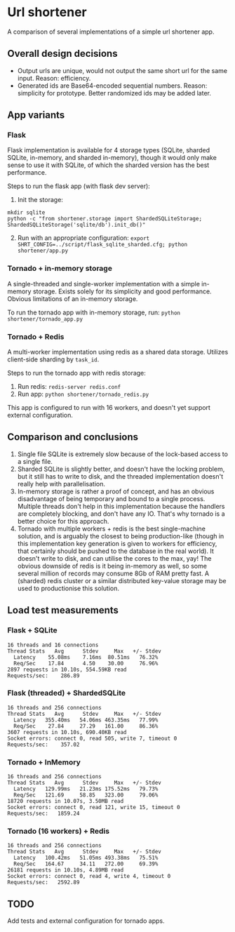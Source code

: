 # Url shortener
A comparison of several implementations of a simple url shortener app.

## Overall design decisions
* Output urls are unique, would not output the same short url for the same input. Reason: efficiency.
* Generated ids are Base64-encoded sequential numbers. Reason: simplicity for prototype. Better randomized ids may be added later.

## App variants

### Flask

Flask implementation is available for 4 storage types (SQLite, sharded SQLite, in-memory, and sharded in-memory), though it would only make sense to use it with SQLite, of which the sharded version has the best performance.

Steps to run the flask app (with flask dev server):
1. Init the storage:
```
mkdir sqlite
python -c "from shortener.storage import ShardedSQLiteStorage; ShardedSQLiteStorage('sqlite/db').init_db()"
```
2. Run with an appropriate configuration:
`export SHRT_CONFIG=../script/flask_sqlite_sharded.cfg; python shortener/app.py`

### Tornado + in-memory storage

A single-threaded and single-worker implementation with a simple in-memory storage.
Exists solely for its simplicity and good performance. Obvious limitations of an
in-memory storage.

To run the tornado app with in-memory storage, run:
`python shortener/tornado_app.py`

### Tornado + Redis

A multi-worker implementation using redis as a shared data storage. Utilizes client-side sharding by `task_id`.

Steps to run the tornado app with redis storage:
1. Run redis: `redis-server redis.conf`
2. Run app: `python shortener/tornado_redis.py`

This app is configured to run with 16 workers, and doesn't yet support external configuration.

## Comparison and conclusions

1. Single file SQLite is extremely slow because of the lock-based access to a single file.
2. Sharded SQLite is slightly better, and doesn't have the locking problem, but
it still has to write to disk, and the threaded implementation doesn't really help
with parallelisation.
3. In-memory storage is rather a proof of concept, and has an obvious disadvantage
of being temporary and bound to a single process. Multiple threads don't help in
this implementation because the handlers are completely blocking, and don't have
any IO. That's why tornado is a better choice for this approach.
4. Tornado with multiple workers + redis is the best single-machine solution,
and is arguably the closest to being production-like (though in this implementation
key generation is given to workers for efficiency, that certainly should be pushed
to the database in the real world). It doesn't write to disk, and can utilise the cores
to the max, yay! The obvious downside of redis is it being in-memory as well,
so some several million of records may consume 8Gb of RAM pretty fast.
A (sharded) redis cluster or a similar distributed key-value storage may be used
to productionise this solution.


## Load test measurements

### Flask + SQLite

```
16 threads and 16 connections
Thread Stats   Avg      Stdev     Max   +/- Stdev
  Latency    55.08ms    7.16ms  80.51ms   76.32%
  Req/Sec    17.84      4.50    30.00     76.96%
2897 requests in 10.10s, 554.59KB read
Requests/sec:    286.89
```

### Flask (threaded) + ShardedSQLite

```
16 threads and 256 connections
Thread Stats   Avg      Stdev     Max   +/- Stdev
  Latency   355.40ms   54.06ms 463.35ms   77.99%
  Req/Sec    27.84     27.29   161.00     86.36%
3607 requests in 10.10s, 690.40KB read
Socket errors: connect 0, read 505, write 7, timeout 0
Requests/sec:    357.02
```

### Tornado + InMemory

```
16 threads and 256 connections
Thread Stats   Avg      Stdev     Max   +/- Stdev
  Latency   129.99ms   21.23ms 175.52ms   79.73%
  Req/Sec   121.69     58.85   323.00     79.06%
18720 requests in 10.07s, 3.50MB read
Socket errors: connect 0, read 121, write 15, timeout 0
Requests/sec:   1859.24
```

### Tornado (16 workers) + Redis

```
16 threads and 256 connections
Thread Stats   Avg      Stdev     Max   +/- Stdev
  Latency   100.42ms   51.05ms 493.38ms   75.51%
  Req/Sec   164.67     34.11   272.00     69.39%
26181 requests in 10.10s, 4.89MB read
Socket errors: connect 0, read 4, write 4, timeout 0
Requests/sec:   2592.89
```

## TODO

Add tests and external configuration for tornado apps.
